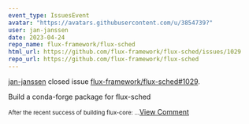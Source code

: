 ```yaml
---
event_type: IssuesEvent
avatar: "https://avatars.githubusercontent.com/u/3854739?"
user: jan-janssen
date: 2023-04-24
repo_name: flux-framework/flux-sched
html_url: https://github.com/flux-framework/flux-sched/issues/1029
repo_url: https://github.com/flux-framework/flux-sched
---
```


<a href='https://github.com/jan-janssen' target='_blank'>jan-janssen</a> closed issue <a href='https://github.com/flux-framework/flux-sched/issues/1029' target='_blank'>flux-framework/flux-sched#1029</a>.

<p>Build a conda-forge package for flux-sched </p><small>After the recent success of building flux-core: ...</small><a href='https://github.com/flux-framework/flux-sched/issues/1029' target='_blank'>View Comment</a>